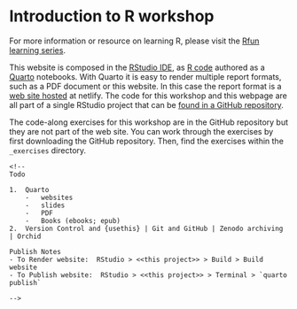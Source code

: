 # Introduction to R workshop

<!-- badges: start -->

<!-- badges: end -->

For more information or resource on learning R, please visit the [Rfun learning series](https://Rfun.library.duke.edu).

This website is composed in the [RStudio IDE](https://posit.co/download/rstudio-desktop/), as [R code](https://en.wikipedia.org/wiki/R_(programming_language)) authored as a [Quarto](https://quarto.org/) notebooks. With Quarto it is easy to render multiple report formats, such as a PDF document or this website. In this case the report format is a [web site hosted](https://intro2R.library.duke.edu/) at netlify. The code for this workshop and this webpage are all part of a single RStudio project that can be [found in a GitHub repository](https://github.com/data-and-visualization/Intro2R/).

The code-along exercises for this workshop are in the GitHub repository but they are not part of the web site. You can work through the exercises by first downloading the GitHub repository. Then, find the exercises within the `_exercises` directory.

```{=html}
<!-- 
Todo

1.  Quarto
    -   websites
    -   slides
    -   PDF
    -   Books (ebooks; epub)
2.  Version Control and {usethis} | Git and GitHub | Zenodo archiving | Orchid

Publish Notes
- To Render website:  RStudio > <<this project>> > Build > Build website
- To Publish website:  RStudio > <<this project>> > Terminal > `quarto publish`

-->
```
